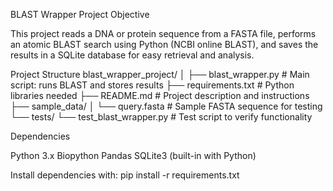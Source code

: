 BLAST Wrapper Project
Objective

This project reads a DNA or protein sequence from a FASTA file, performs an atomic BLAST search using Python (NCBI online BLAST), and saves the results in a SQLite database for easy retrieval and analysis.

Project Structure
blast_wrapper_project/
│
├── blast_wrapper.py         # Main script: runs BLAST and stores results
├── requirements.txt         # Python libraries needed
├── README.md                # Project description and instructions
├── sample_data/
│   └── query.fasta          # Sample FASTA sequence for testing
└── tests/
    └── test_blast_wrapper.py # Test script to verify functionality

Dependencies

Python 3.x
Biopython
Pandas
SQLite3 (built-in with Python)

Install dependencies with:
pip install -r requirements.txt
